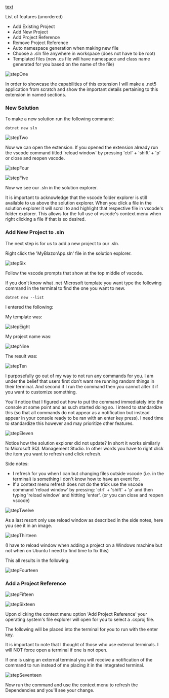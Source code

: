 [text](https://github.com/huntercfreeman/dotnetSolutionExplorer)

List of features (unordered)

<ul>
    <li>Add Existing Project</li>
    <li>Add New Project</li>
    <li>Add Project Reference</li>
    <li>Remove Project Reference</li>
    <li>Auto namespace generation when making new file</li>
    <li>Choose a .sln file anywhere in workspace (does not have to be root)</li>
    <li>Templated files (new .cs file will have namespace and class name generated for 	you based on the name of the file)</li>
</ul>

![stepOne](https://raw.githubusercontent.com/huntercfreeman/dotnetSolutionExplorer/main/markdownImages/stepOne.png)

In order to showcase the capabilities of this extension I will make a .net5 application from scratch and show the important details pertaining to this extension in named sections.

<h3>New Solution</h3>

To make a new solution run the following command:

``````
dotnet new sln
``````

![stepTwo](https://raw.githubusercontent.com/huntercfreeman/dotnetSolutionExplorer/main/markdownImages/stepTwo.png)

Now we can open the extension. If you opened the extension already run the vscode command titled 'reload window' by pressing 'ctrl' + 'shift' + 'p' or close and reopen vscode.

![stepFour](https://raw.githubusercontent.com/huntercfreeman/dotnetSolutionExplorer/main/markdownImages/stepFour.png)

![stepFive](https://raw.githubusercontent.com/huntercfreeman/dotnetSolutionExplorer/main/markdownImages/stepFive.png)

Now we see our .sln in the solution explorer.

It is important to acknowledge that the vscode folder explorer is still available to us above the solution explorer. When you click a file in the solution explorer it will scroll to and highlight that respective file in vscode's folder explorer. This allows for the full use of vscode's context menu when right clicking a file if that is so desired.

<h3>Add New Project to .sln</h3>

The next step is for us to add a new project to our .sln.

Right click the 'MyBlazorApp.sln' file in the solution explorer.

![stepSix](https://raw.githubusercontent.com/huntercfreeman/dotnetSolutionExplorer/main/markdownImages/stepSix.png)

Follow the vscode prompts that show at the top middle of vscode.

If you don't know what .net Microsoft template you want type the following command in the terminal to find the one you want to new.

``````
dotnet new --list
``````

I entered the following:

My template was:

![stepEight](https://raw.githubusercontent.com/huntercfreeman/dotnetSolutionExplorer/main/markdownImages/stepEight.png)

My project name was:

![stepNine](https://raw.githubusercontent.com/huntercfreeman/dotnetSolutionExplorer/main/markdownImages/stepNine.png)

The result was:

![stepTen](https://raw.githubusercontent.com/huntercfreeman/dotnetSolutionExplorer/main/markdownImages/stepTen.png)

I purposefully go out of my way to not run any commands for you. I am under the belief that users first don't want me running random things in their terminal. And second if I run the command then you cannot alter it if you want to customize something.

You'll notice that I figured out how to put the command immediately into the console at some point and as such started doing so. I intend to standardize this (so that all commands do not appear as a notification but instead appear in your console ready to be ran with an enter key press). I need time to standardize this however and may prioritize other features.

![stepEleven](https://raw.githubusercontent.com/huntercfreeman/dotnetSolutionExplorer/main/markdownImages/stepEleven.png)

Notice how the solution explorer did not update? In short it works similarly to Microsoft SQL Management Studio. In other words you have to right click the item you want to refresh and click refresh.

Side notes:

<ul>
	<li>I refresh for you when I can but changing files outside vscode (i.e. in the terminal) is something I don't know how to have an event for.</li>    
    <li>If a context menu refresh does not do the trick use the vscode command 'reload window' by pressing: 'ctrl' + 'shift' + 'p' and then typing 'reload window' and hittting 'enter'. (or you can close and reopen vscode)</li>
</ul>

 ![stepTwelve](https://raw.githubusercontent.com/huntercfreeman/dotnetSolutionExplorer/main/markdownImages/stepTwelve.png)

As a last resort only use reload window as described in the side notes, here you see it in an image.

![stepThirteen](https://raw.githubusercontent.com/huntercfreeman/dotnetSolutionExplorer/main/markdownImages/stepThirteen.png)

(I have to reload window when adding a project on a Windows machine but not when on Ubuntu I need to find time to fix this) 

This all results in the following:

![stepFourteen](https://raw.githubusercontent.com/huntercfreeman/dotnetSolutionExplorer/main/markdownImages/stepFourteen.png)

<h3>Add a Project Reference</h3>

![stepFifteen](https://raw.githubusercontent.com/huntercfreeman/dotnetSolutionExplorer/main/markdownImages/stepFifteen.png)

![stepSixteen](https://raw.githubusercontent.com/huntercfreeman/dotnetSolutionExplorer/main/markdownImages/stepSixteen.png)

Upon clicking the context menu option 'Add Project Reference' your operating system's file explorer will open for you to select a .csproj file.

The following will be placed into the terminal for you to run with the enter key.

It is important to note that I thought of those who use external terminals. I will NOT force open a terminal if one is not open. 

If one is using an external terminal you will receive a notification of the command to run instead of me placing it in the integrated terminal.

![stepSeventeen](https://raw.githubusercontent.com/huntercfreeman/dotnetSolutionExplorer/main/markdownImages/stepSeventeen.png)

Now run the command and use the context menu to refresh the Dependencies and you'll see your change.